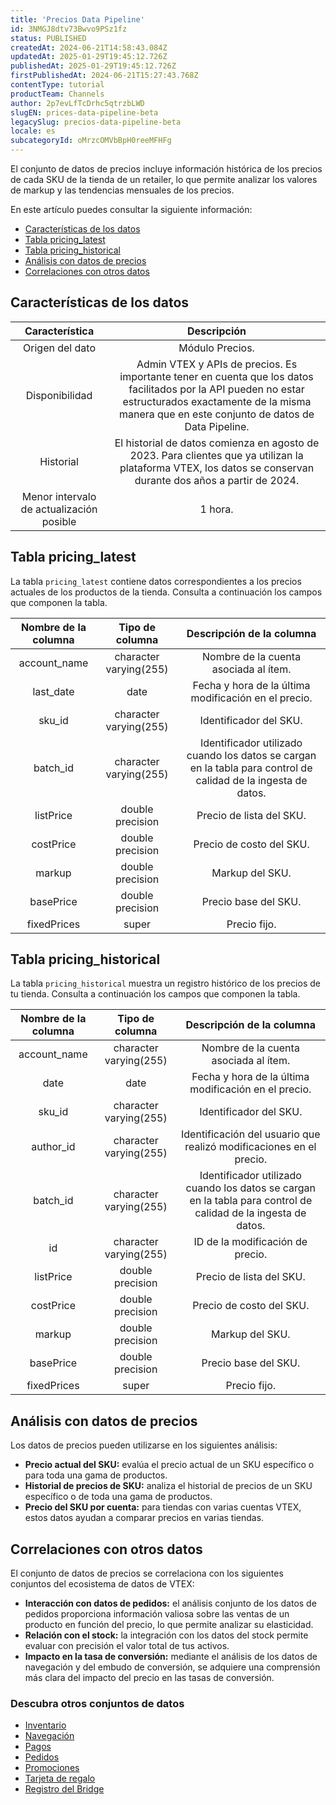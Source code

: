 ```yaml
---
title: 'Precios Data Pipeline'
id: 3NMGJ8dtv73Bwvo9PSz1fz
status: PUBLISHED
createdAt: 2024-06-21T14:58:43.084Z
updatedAt: 2025-01-29T19:45:12.726Z
publishedAt: 2025-01-29T19:45:12.726Z
firstPublishedAt: 2024-06-21T15:27:43.768Z
contentType: tutorial
productTeam: Channels
author: 2p7evLfTcDrhc5qtrzbLWD
slugEN: prices-data-pipeline-beta
legacySlug: precios-data-pipeline-beta
locale: es
subcategoryId: oMrzcOMVbBpH0reeMFHFg
---
```


El conjunto de datos de precios incluye información histórica de los precios de cada SKU de la tienda de un retailer, lo que permite analizar los valores de markup y las tendencias mensuales de los precios.  

En este artículo puedes consultar la siguiente información:  

- [Características de los datos](#caracteristicas-de-los-datos)  
- [Tabla pricing_latest](#tabla-pricing-latest)  
- [Tabla pricing_historical](#tabla-pricing-historical)  
- [Análisis con datos de precios](#analisis-con-datos-de-precios)  
- [Correlaciones con otros datos](#correlaciones-con-otros-datos)  

## Características de los datos

| **Característica** | **Descripción**	|
|:---------:|:-----:|
| Origen del dato | Módulo Precios. |
| Disponibilidad | Admin VTEX y APIs de precios. Es importante tener en cuenta que los datos facilitados por la API pueden no estar estructurados exactamente de la misma manera que en este conjunto de datos de Data Pipeline. |
| Historial  | El historial de datos comienza en agosto de 2023. Para clientes que ya utilizan la plataforma VTEX, los datos se conservan durante dos años a partir de 2024. 	|
| Menor intervalo de actualización posible | 1 hora. | 

## Tabla pricing_latest  

La tabla `pricing_latest` contiene datos correspondientes a los precios actuales de los productos de la tienda. Consulta a continuación los campos que componen la tabla.  

| **Nombre de la columna**  | **Tipo de columna** | **Descripción de la columna** |
|:----------:|:------------:|:-----------:|
| account_name | character varying(255) | Nombre de la cuenta asociada al ítem. |
| last_date  | date 	| Fecha y hora de la última modificación en el precio. |
| sku_id | character varying(255)| Identificador del SKU.	|
| batch_id  | character varying(255) 	| Identificador utilizado cuando los datos se cargan en la tabla para control de calidad de la ingesta de datos. |
| listPrice | double precision | Precio de lista del SKU.|
| costPrice | double precision  | Precio de costo del SKU. |
| markup  | double precision | Markup del SKU. |
| basePrice | double precision | Precio base del SKU.|
| fixedPrices | super | Precio fijo.|

## Tabla pricing_historical

La tabla `pricing_historical` muestra un registro histórico de los precios de tu tienda. Consulta a continuación los campos que componen la tabla.  

| **Nombre de la columna**  | **Tipo de columna** | **Descripción de la columna** |
|:--------:|:---------:|:--------:|
| account_name  | character varying(255) 	| Nombre de la cuenta asociada al ítem. |
| date | date  | Fecha y hora de la última modificación en el precio.|
| sku_id  | character varying(255) 	| Identificador del SKU. |
| author_id | character varying(255) 	|Identificación del usuario que realizó modificaciones en el precio. |
| batch_id | character varying(255) | Identificador utilizado cuando los datos se cargan en la tabla para control de calidad de la ingesta de datos. |
| id  | character varying(255) 	| ID de la modificación de precio. |
| listPrice | double precision  | Precio de lista del SKU. |
| costPrice | double precision  | Precio de costo del SKU. |
| markup    | double precision  | Markup del SKU.   |
| basePrice | double precision  | Precio base del SKU.   |
| fixedPrices| super  | Precio fijo. |

## Análisis con datos de precios  

Los datos de precios pueden utilizarse en los siguientes análisis:  
- __Precio actual del SKU:__ evalúa el precio actual de un SKU específico o para toda una gama de productos.  
- __Historial de precios de SKU:__ analiza el historial de precios de un SKU específico o de toda una gama de productos.  
- __Precio del SKU por cuenta:__ para tiendas con varias cuentas VTEX, estos datos ayudan a comparar precios en varias tiendas.  

## Correlaciones con otros datos  

El conjunto de datos de precios se correlaciona con los siguientes conjuntos del ecosistema de datos de VTEX:  

- **Interacción con datos de pedidos:** el análisis conjunto de los datos de pedidos proporciona información valiosa sobre las ventas de un producto en función del precio, lo que permite analizar su elasticidad.  
- **Relación con el stock:** la integración con los datos del stock permite evaluar con precisión el valor total de tus activos.  
- **Impacto en la tasa de conversión:** mediante el análisis de los datos de navegación y del embudo de conversión, se adquiere una comprensión más clara del impacto del precio en las tasas de conversión.  

### Descubra otros conjuntos de datos

- [Inventario](/tutorial/inventario-data-pipeline-beta--2IvKMZV9SNrE6ipBRQr8h2)  
- [Navegación](/tutorial/navegacao-data-pipeline-beta--4X4hK0zdIHN0Xn5x2MLYYd)   
- [Pagos](/tutorial/pagamentos-data-pipeline-beta--7LWkFaA1jPabzc5JAt1rGs)  
- [Pedidos](/tutorial/pedidos-data-pipeline-beta--2f3GlRJ5L5IRGVIxOmzrFv) 
- [Promociones](/tutorial/promocoes-data-pipeline-beta--3WZ1syNucDFdvVhfKtA6Qd)
- [Tarjeta de regalo](/pt/tutorial/vale-presente-data-pipeline--4XAnyc4scy3OG6RdnD7OEf)
- [Registro del Bridge](/tutorial/logs-do-bridge-data-pipeline--2RFVJZL19nsWBSB4IXA0Z)
